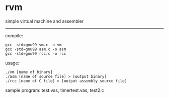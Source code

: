 # rvm
simple virtual machine and assembler

----
compile:

    gcc -std=gnu99 vm.c -o vm
    gcc -std=gnu99 asm.c -o asm
    gcc -std=gnu99 rcc.c -o rcc

usage:

    ./vm [name of binary]
    ./asm [name of source file] > [output binary]
    ./rcc [name of C file] > [output assembly source file]

sample program: test.vas, timertest.vas, test2.c